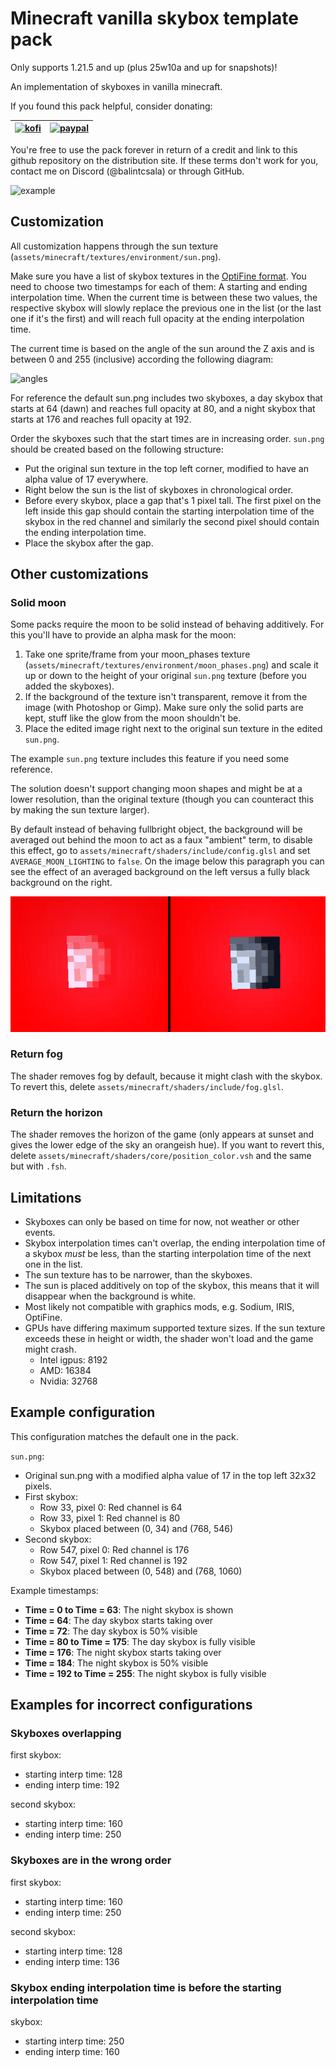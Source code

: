 # Minecraft vanilla skybox template pack

Only supports 1.21.5 and up (plus 25w10a and up for snapshots)!

An implementation of skyboxes in vanilla minecraft.

If you found this pack helpful, consider donating:

| [![kofi](./images/kofi.png)](https://ko-fi.com/balintcsala) | [![paypal](./images/paypal.png)](https://www.paypal.com/donate/?hosted_button_id=9CJYN7ETGZJPS) |
| ----------------------------------------------------------- | ----------------------------------------------------------------------------------------------- |

You're free to use the pack forever in return of a credit and link to this github repository on the distribution site. If these terms don't work for you, contact me on Discord (@balintcsala) or through GitHub.

![example](./images/example.png)

## Customization

All customization happens through the sun texture (`assets/minecraft/textures/environment/sun.png`).

Make sure you have a list of skybox textures in the [OptiFine format](https://optifine.readthedocs.io/custom_sky.html?h=skybox). You need to choose two timestamps for each of them: A starting and ending interpolation time. When the current time is between these two values, the respective skybox will slowly replace the previous one in the list (or the last one if it's the first) and will reach full opacity at the ending interpolation time.

The current time is based on the angle of the sun around the Z axis and is between 0 and 255 (inclusive) according the following diagram:

![angles](./images/angles.png)

For reference the default sun.png includes two skyboxes, a day skybox that starts at 64 (dawn) and reaches full opacity at 80, and a night skybox that starts at 176 and reaches full opacity at 192.

Order the skyboxes such that the start times are in increasing order. `sun.png` should be created based on the following structure:

- Put the original sun texture in the top left corner, modified to have an alpha value of 17 everywhere.
- Right below the sun is the list of skyboxes in chronological order.
- Before every skybox, place a gap that's 1 pixel tall. The first pixel on the left inside this gap should contain the starting interpolation time of the skybox in the red channel and similarly the second pixel should contain the ending interpolation time.
- Place the skybox after the gap.

## Other customizations

### Solid moon

Some packs require the moon to be solid instead of behaving additively. For this you'll have to provide an alpha mask for the moon:

1. Take one sprite/frame from your moon_phases texture (`assets/minecraft/textures/environment/moon_phases.png`) and scale it up or down to the height of your original `sun.png` texture (before you added the skyboxes).
2. If the background of the texture isn't transparent, remove it from the image (with Photoshop or Gimp). Make sure only the solid parts are kept, stuff like the glow from the moon shouldn't be.
3. Place the edited image right next to the original sun texture in the edited `sun.png`.

The example `sun.png` texture includes this feature if you need some reference.

The solution doesn't support changing moon shapes and might be at a lower resolution, than the original texture (though you can counteract this by making the sun texture larger).

By default instead of behaving fullbright object, the background will be averaged out behind the moon to act as a faux "ambient" term, to disable this effect, go to `assets/minecraft/shaders/include/config.glsl` and set `AVERAGE_MOON_LIGHTING` to `false`. On the image below this paragraph you can see the effect of an averaged background on the left versus a fully black background on the right.

![Averaged lighting result comparison](./images/average_lighting.png)

### Return fog

The shader removes fog by default, because it might clash with the skybox. To revert this, delete `assets/minecraft/shaders/include/fog.glsl`.

### Return the horizon

The shader removes the horizon of the game (only appears at sunset and gives the lower edge of the sky an orangeish hue). If you want to revert this, delete `assets/minecraft/shaders/core/position_color.vsh` and the same but with `.fsh`.

## Limitations

- Skyboxes can only be based on time for now, not weather or other events.
- Skybox interpolation times can't overlap, the ending interpolation time of a skybox _must_ be less, than the starting interpolation time of the next one in the list.
- The sun texture has to be narrower, than the skyboxes.
- The sun is placed additively on top of the skybox, this means that it will disappear when the background is white.
- Most likely not compatible with graphics mods, e.g. Sodium, IRIS, OptiFine.
- GPUs have differing maximum supported texture sizes. If the sun texture exceeds these in height or width, the shader won't load and the game might crash.
  - Intel igpus: 8192
  - AMD: 16384
  - Nvidia: 32768

## Example configuration

This configuration matches the default one in the pack.

`sun.png`:

- Original sun.png with a modified alpha value of 17 in the top left 32x32 pixels.
- First skybox:
  - Row 33, pixel 0: Red channel is 64
  - Row 33, pixel 1: Red channel is 80
  - Skybox placed between (0, 34) and (768, 546)
- Second skybox:
  - Row 547, pixel 0: Red channel is 176
  - Row 547, pixel 1: Red channel is 192
  - Skybox placed between (0, 548) and (768, 1060)

Example timestamps:

- **Time = 0 to Time = 63**: The night skybox is shown
- **Time = 64**: The day skybox starts taking over
- **Time = 72**: The day skybox is 50% visible
- **Time = 80 to Time = 175**: The day skybox is fully visible
- **Time = 176**: The night skybox starts taking over
- **Time = 184**: The night skybox is 50% visible
- **Time = 192 to Time = 255**: The night skybox is fully visible

## Examples for incorrect configurations

### Skyboxes overlapping

first skybox:

- starting interp time: 128
- ending interp time: 192

second skybox:

- starting interp time: 160
- ending interp time: 250

### Skyboxes are in the wrong order

first skybox:

- starting interp time: 160
- ending interp time: 250

second skybox:

- starting interp time: 128
- ending interp time: 136

### Skybox ending interpolation time is before the starting interpolation time

skybox:

- starting interp time: 250
- ending interp time: 160
